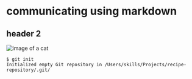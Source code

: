 # communicating using markdown
## header 2

![image of a cat](https://www.bing.com/images/search?q=cats&form=HDRSC3&first=1)
```
$ git init
Initialized empty Git repository in /Users/skills/Projects/recipe-repository/.git/
```
